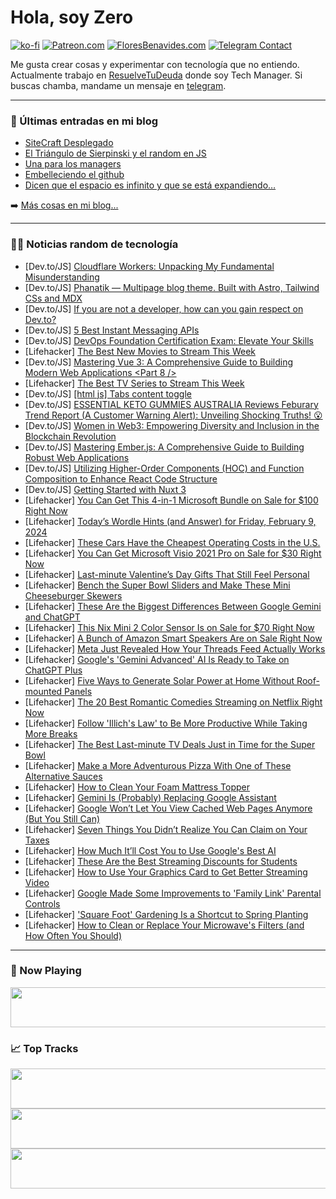 # Hola, soy Zero

[![ko-fi](https://ko-fi.com/img/githubbutton_sm.svg)](https://ko-fi.com/J3J4N0LUK)
[![Patreon.com](https://img.shields.io/endpoint.svg?url=https%3A%2F%2Fshieldsio-patreon.vercel.app%2Fapi%3Fusername%3Dzerodragon%26type%3Dpatrons&style=for-the-badge)](https://patreon.com/zerodragon)
[![FloresBenavides.com](https://img.shields.io/website?down_message=oops&label=MiBlog&style=for-the-badge&up_message=online&url=https%3A%2F%2Ffloresbenavides.com)](https://floresbenavides.com)
[![Telegram Contact](https://img.shields.io/badge/escr%C3%ADbeme-ZeroDragon-%2326A5E4?style=for-the-badge&logo=telegram)](https://t.me/zerodragon)

Me gusta crear cosas y experimentar con tecnología que no entiendo.
Actualmente trabajo en [ResuelveTuDeuda](http://github.com/resuelve) donde soy Tech Manager.
Si buscas chamba, mandame un mensaje en [telegram](https://t.me/zerodragon).

---

### 📕 Últimas entradas en mi blog
<!-- BLOG-POST-LIST:START -->
- [SiteCraft Desplegado](https://floresbenavides.com/sitecraft-desplegado/)
- [El Triángulo de Sierpinski y el random en JS](https://floresbenavides.com/el-triangulo-de-sierpinski-y-el-random-en-js/)
- [Una para los managers](https://floresbenavides.com/una-para-los-managers/)
- [Embelleciendo el github](https://floresbenavides.com/embelleciendo-el-github/)
- [Dicen que el espacio es infinito y que se está expandiendo…](https://floresbenavides.com/dicen-que-el-espacio-es-infinito-y-que-se-esta-expandiendo/)
<!-- BLOG-POST-LIST:END -->

➡️ [Más cosas en mi blog...](https://floresbenavides.com)

---

### 👨‍💻 Noticias random de tecnología
<!-- TECH-POSTS:START -->
- [Dev.to/JS] [Cloudflare Workers: Unpacking My Fundamental Misunderstanding](https://dev.to/aantipov/cloudflare-workers-unpacking-my-fundamental-misunderstanding-5hjm)
- [Dev.to/JS] [Phanatik — Multipage blog theme. Built with Astro, Tailwind CSs and MDX](https://dev.to/lexingtonthemes/phanatik-multipage-blog-theme-built-with-astro-tailwind-css-and-mdx-3278)
- [Dev.to/JS] [If you are not a developer, how can you gain respect on Dev.to?](https://dev.to/maya_walk/if-you-are-not-a-developer-how-can-you-gain-respect-on-devto-160j)
- [Dev.to/JS] [5 Best Instant Messaging APIs](https://dev.to/ably/5-best-instant-messaging-apis-4g7e)
- [Dev.to/JS] [DevOps Foundation Certification Exam: Elevate Your Skills](https://dev.to/mqcfrpvo/devops-foundation-certification-exam-elevate-your-skills-1don)
- [Lifehacker] [The Best New Movies to Stream This Week](https://lifehacker.com/entertainment/best-new-movies-stream-this-week)
- [Dev.to/JS] [Mastering Vue 3: A Comprehensive Guide to Building Modern Web Applications &lt;Part 8 /&gt;](https://dev.to/hanytaha61/mastering-vue-3-a-comprehensive-guide-to-building-modern-web-applications-17ge)
- [Lifehacker] [The Best TV Series to Stream This Week](https://lifehacker.com/entertainment/best-new-tv-series-stream-this-week)
- [Dev.to/JS] [[html js] Tabs content toggle](https://dev.to/ktrblog/html-js-tabs-content-toggle-39nc)
- [Dev.to/JS] [ESSENTIAL KETO GUMMIES AUSTRALIA Reviews Feburary Trend Report &lpar;A Customer Warning Alert&rpar;: Unveiling Shocking Truths! 😮](https://dev.to/drehermueller/essential-keto-gummies-australia-reviews-feburary-trend-report-a-customer-warning-alert-unveiling-shocking-truths-4d5j)
- [Dev.to/JS] [Women in Web3: Empowering Diversity and Inclusion in the Blockchain Revolution](https://dev.to/maya_walk/women-in-web3-empowering-diversity-and-inclusion-in-the-blockchain-revolution-457i)
- [Dev.to/JS] [Mastering Ember.js: A Comprehensive Guide to Building Robust Web Applications](https://dev.to/dhwanil/mastering-emberjs-a-comprehensive-guide-to-building-robust-web-applications-4hp1)
- [Dev.to/JS] [Utilizing Higher-Order Components &lpar;HOC&rpar; and Function Composition to Enhance React Code Structure](https://dev.to/detoner777/utilizing-higher-order-components-hoc-and-function-composition-to-enhance-react-code-structure-3ab2)
- [Dev.to/JS] [Getting Started with Nuxt 3](https://dev.to/boudydegeer/getting-started-with-nuxt-3-5h11)
- [Lifehacker] [You Can Get This 4-in-1 Microsoft Bundle on Sale for $100 Right Now](https://lifehacker.com/tech/microsoft-bundle-sale)
- [Lifehacker] [Today’s Wordle Hints &lpar;and Answer&rpar; for Friday, February 9, 2024](https://lifehacker.com/entertainment/wordle-answer-today-february-9-2024)
- [Lifehacker] [These Cars Have the Cheapest Operating Costs in the U.S.](https://lifehacker.com/travel/the-cars-with-the-cheapest-operating-costs)
- [Lifehacker] [You Can Get Microsoft Visio 2021 Pro on Sale for $30 Right Now](https://lifehacker.com/tech/microsoft-visio-pro-sale)
- [Lifehacker] [Last-minute Valentine’s Day Gifts That Still Feel Personal](https://lifehacker.com/relationships/last-minute-valentines-gift-ideas)
- [Lifehacker] [Bench the Super Bowl Sliders and Make These Mini Cheeseburger Skewers](https://lifehacker.com/food-drink/make-these-mini-cheeseburger-skewers-for-super-bowl-sunday)
- [Lifehacker] [These Are the Biggest Differences Between Google Gemini and ChatGPT](https://lifehacker.com/tech/what-is-google-gemini)
- [Lifehacker] [This Nix Mini 2 Color Sensor Is on Sale for $70 Right Now](https://lifehacker.com/nix-color-sensor-sale)
- [Lifehacker] [A Bunch of Amazon Smart Speakers Are on Sale Right Now](https://lifehacker.com/tech/amazon-echo-smart-speaker-sale)
- [Lifehacker] [Meta Just Revealed How Your Threads Feed Actually Works](https://lifehacker.com/tech/how-threads-algorithm-works-according-to-meta)
- [Lifehacker] [Google&#39;s &#39;Gemini Advanced&#39; AI Is Ready to Take on ChatGPT Plus](https://lifehacker.com/tech/googles-gemini-advanced-ai-is-ready-to-take-on-chatgpt-plus)
- [Lifehacker] [Five Ways to Generate Solar Power at Home Without Roof-mounted Panels](https://lifehacker.com/home/how-to-generate-solar-power-at-home)
- [Lifehacker] [The 20 Best Romantic Comedies Streaming on Netflix Right Now](https://lifehacker.com/best-romantic-comedies-on-netflix)
- [Lifehacker] [Follow &#39;Illich&#39;s Law&#39; to Be More Productive While Taking More Breaks](https://lifehacker.com/work/illichs-law-take-breaks-to-be-more-productive)
- [Lifehacker] [The Best Last-minute TV Deals Just in Time for the Super Bowl](https://lifehacker.com/tech/best-last-minute-super-bowl-tv-deals)
- [Lifehacker] [Make a More Adventurous Pizza With One of These Alternative Sauces](https://lifehacker.com/food-drink/make-pizza-with-alternative-sauces)
- [Lifehacker] [How to Clean Your Foam Mattress Topper](https://lifehacker.com/home/how-to-clean-foam-mattress-topper)
- [Lifehacker] [Gemini Is &lpar;Probably&rpar; Replacing Google Assistant](https://lifehacker.com/tech/googles-new-gemini-ai-app)
- [Lifehacker] [Google Won’t Let You View Cached Web Pages Anymore &lpar;But You Still Can&rpar;](https://lifehacker.com/tech/google-wont-let-you-check-cached-pages-anymore-heres-how-to-do-it-anyway)
- [Lifehacker] [Seven Things You Didn’t Realize You Can Claim on Your Taxes](https://lifehacker.com/money/unexpected-things-you-can-claim-on-your-taxes)
- [Lifehacker] [How Much It’ll Cost You to Use Google&#39;s Best AI](https://lifehacker.com/tech/how-much-it-costs-to-use-google-gemini-advanced)
- [Lifehacker] [These Are the Best Streaming Discounts for Students](https://lifehacker.com/streaming-services-student-discounts)
- [Lifehacker] [How to Use Your Graphics Card to Get Better Streaming Video](https://lifehacker.com/tech/use-your-nvidia-rtx-gpu-to-improve-streaming-video-quality)
- [Lifehacker] [Google Made Some Improvements to &#39;Family Link&#39; Parental Controls](https://lifehacker.com/tech/google-made-some-improvements-to-family-link-parental-controls)
- [Lifehacker] [&#39;Square Foot&#39; Gardening Is a Shortcut to Spring Planting](https://lifehacker.com/home/how-to-square-foot-garden)
- [Lifehacker] [How to Clean or Replace Your Microwave&#39;s Filters &lpar;and How Often You Should&rpar;](https://lifehacker.com/home/how-to-clean-microwaves-filters)<!-- TECH-POSTS:END -->

---

### 🎵 Now Playing
<a href="https://spotify-now-playing-dun.vercel.app/now-playing?open"><img src="https://spotify-now-playing-dun.vercel.app/now-playing" width="540" height="64"></a>

### 📈 Top Tracks
<a href="https://spotify-now-playing-dun.vercel.app/top-tracks?i=1&open"><img src="https://spotify-now-playing-dun.vercel.app/top-tracks?i=1" width="540" height="64"></a>
<a href="https://spotify-now-playing-dun.vercel.app/top-tracks?i=2&open"><img src="https://spotify-now-playing-dun.vercel.app/top-tracks?i=2" width="540" height="64"></a>
<a href="https://spotify-now-playing-dun.vercel.app/top-tracks?i=3&open"><img src="https://spotify-now-playing-dun.vercel.app/top-tracks?i=3" width="540" height="64"></a>
